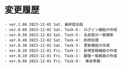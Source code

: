 # 変更履歴

	- ver.1.00 2023-12-02 Sat. 最終提出版
	- ver.0.60 2023-12-02 Sat. Task-6： ログイン機能の作成
	- ver.0.50 2023-12-02 Sat. Task-5： 名前部分一致検索
	- ver.0.40 2023-12-02 Sat. Task-4： 削除処理
	- ver.0.30 2023-12-02 Sat. Task-3： 更新機能の作成
	- ver.0.20 2023-12-01 Fri. Task-2： 新規登録機能の作成
	- ver.0.10 2023-12-01 Fri. Task-1： 顧客一覧画面の作成
	- ver.0.00 2023-12-01 Fri. Task-0：　事前準備
